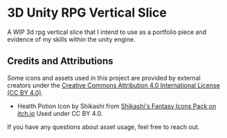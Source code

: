 # 3D Unity RPG Vertical Slice
A WIP 3d rpg vertical slice that I intend to use as a portfolio piece and evidence of my skills within the unity engine.

## Credits and Attributions

Some icons and assets used in this project are provided by external creators under the [Creative Commons Attribution 4.0 International License (CC BY 4.0)](https://creativecommons.org/licenses/by/4.0/).

- Health Potion Icon by Shikashi from [Shikashi's Fantasy Icons Pack on itch.io]([https://gameicons.net](https://shikashipx.itch.io/shikashis-fantasy-icons-pack))  
  Used under CC BY 4.0.

If you have any questions about asset usage, feel free to reach out.
